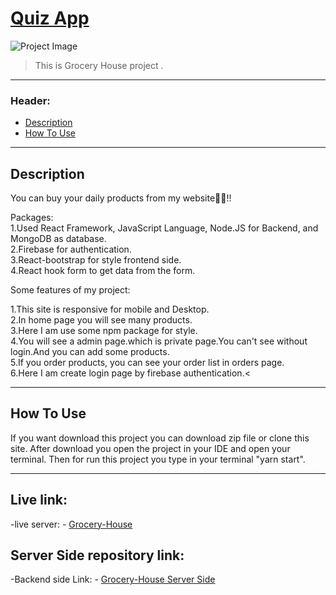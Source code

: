 # [Quiz App](https://naimur29-quizapp.netlify.app/)

![Project Image](Grocery-House.png)

> This is Grocery House project .

---

### Header:

- [Description](#description)
- [How To Use](#how-to-use)

---

## Description

You can buy your daily products from my website🥰🥰!!

Packages: <br/>
1.Used React Framework, JavaScript
Language, Node.JS for
Backend, and MongoDB as database. <br/>
2.Firebase for authentication.
<br/>
3.React-bootstrap for style frontend side.
<br/>
4.React hook form to get data from the form.

Some features of my project: <br />

1.This site is responsive for mobile and Desktop. <br />
2.In home page you will see many products. <br />
3.Here I am use some npm package for style.<br />
4.You will see a admin page.which is private page.You can't see without login.And you can add some products.<br />
5.If you order products, you can see your order list in orders page.<br />
6.Here I am create login page by firebase authentication.<

---

## How To Use

If you want download this project you can download zip file or clone this site.
After download you open the project in your IDE and open your terminal. Then for run this project you type in your terminal "yarn start".

---

## Live link:

-live server: - [Grocery-House](https://ah-grocery-house.web.app)

## Server Side repository link:

-Backend side Link: - [Grocery-House Server Side](https://ah-grocery-house.web.app)
